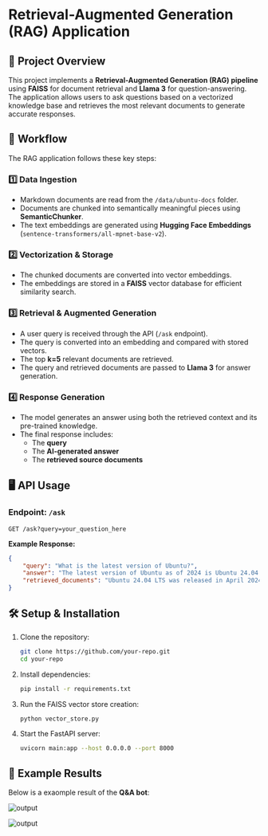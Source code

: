 # Retrieval-Augmented  Generation (RAG) Application

## 📌 Project Overview
This project implements a **Retrieval-Augmented Generation (RAG) pipeline** using **FAISS** for document retrieval and **Llama 3** for question-answering. The application allows users to ask questions based on a vectorized knowledge base and retrieves the most relevant documents to generate accurate responses.

## 🚀 Workflow
The RAG application follows these key steps:

### 1️⃣ Data Ingestion
- Markdown documents are read from the `/data/ubuntu-docs` folder.
- Documents are chunked into semantically meaningful pieces using **SemanticChunker**.
- The text embeddings are generated using **Hugging Face Embeddings** (`sentence-transformers/all-mpnet-base-v2`).

### 2️⃣ Vectorization & Storage
- The chunked documents are converted into vector embeddings.
- The embeddings are stored in a **FAISS** vector database for efficient similarity search.

### 3️⃣ Retrieval & Augmented Generation
- A user query is received through the API (`/ask` endpoint).
- The query is converted into an embedding and compared with stored vectors.
- The top **k=5** relevant documents are retrieved.
- The query and retrieved documents are passed to **Llama 3** for answer generation.

### 4️⃣ Response Generation
- The model generates an answer using both the retrieved context and its pre-trained knowledge.
- The final response includes:
  - The **query**
  - The **AI-generated answer**
  - The **retrieved source documents**

## 🖥️ API Usage
### **Endpoint**: `/ask`
```http
GET /ask?query=your_question_here
```
**Example Response:**
```json
{
    "query": "What is the latest version of Ubuntu?",
    "answer": "The latest version of Ubuntu as of 2024 is Ubuntu 24.04 LTS.",
    "retrieved_documents": "Ubuntu 24.04 LTS was released in April 2024..."
}
```

## 🛠️ Setup & Installation
1. Clone the repository:
   ```bash
   git clone https://github.com/your-repo.git
   cd your-repo
   ```
2. Install dependencies:
   ```bash
   pip install -r requirements.txt
   ```
3. Run the FAISS vector store creation:
   ```bash
   python vector_store.py
   ```
4. Start the FastAPI server:
   ```bash
   uvicorn main:app --host 0.0.0.0 --port 8000
   ```

## 📸 Example Results
Below is a exaomple result of the **Q&A bot**:

![output](https://github.com/Manojpatil123/ab-inbev/blob/main/result%201.PNG?raw=true)

![output](https://github.com/Manojpatil123/ab-inbev/blob/main/result%202.PNG?raw=true)


